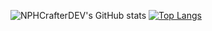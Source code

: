 ![NPHCrafterDEV's GitHub stats](https://github-readme-stats.vercel.app/api?username=nphcrafterdev&show_icons=true&theme=radical)
[![Top Langs](https://github-readme-stats.vercel.app/api/top-langs/?username=nphcrafterdev&theme=radical)](https://github.com/NPHCrafterDEV/Discordjsv12-Bot-Template)
